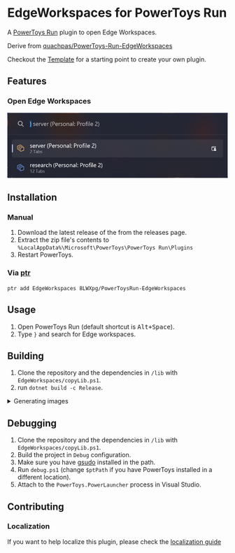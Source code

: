 # EdgeWorkspaces for PowerToys Run

A [PowerToys Run](https://aka.ms/PowerToysOverview_PowerToysRun) plugin to open Edge Workspaces.

Derive from [quachpas/PowerToys-Run-EdgeWorkspaces](https://github.com/quachpas/PowerToys-Run-EdgeWorkspaces)

Checkout the [Template](https://github.com/8LWXpg/PowerToysRun-PluginTemplate) for a starting point to create your own plugin.

## Features

### Open Edge Workspaces

![Open Edge Workspaces](./assets/demo.png)

## Installation

### Manual

1. Download the latest release of the from the releases page.
2. Extract the zip file's contents to `%LocalAppData%\Microsoft\PowerToys\PowerToys Run\Plugins`
3. Restart PowerToys.

### Via [ptr](https://github.com/8LWXpg/ptr)

```shell
ptr add EdgeWorkspaces 8LWXpg/PowerToysRun-EdgeWorkspaces
```

## Usage

1. Open PowerToys Run (default shortcut is <kbd>Alt+Space</kbd>).
2. Type `}` and search for Edge workspaces.

## Building

1. Clone the repository and the dependencies in `/lib` with `EdgeWorkspaces/copyLib.ps1`.
2. run `dotnet build -c Release`.

<details>
<summary>Generating images</summary>

#### Prerequisites

- [oxipng](https://github.com/shssoichiro/oxipng)
- [Inkscape](https://inkscape.org)

Both can be installed with `winget`

```shell
winget install oxipng inkscape
```

After that, you can run the `generateImages.ps1` script (Powershell 7) to generate the images.

</details>

## Debugging

1. Clone the repository and the dependencies in `/lib` with `EdgeWorkspaces/copyLib.ps1`.
2. Build the project in `Debug` configuration.
3. Make sure you have [gsudo](https://github.com/gerardog/gsudo) installed in the path.
4. Run `debug.ps1` (change `$ptPath` if you have PowerToys installed in a different location).
5. Attach to the `PowerToys.PowerLauncher` process in Visual Studio.

## Contributing

### Localization

If you want to help localize this plugin, please check the [localization guide](./Localizing.md)

